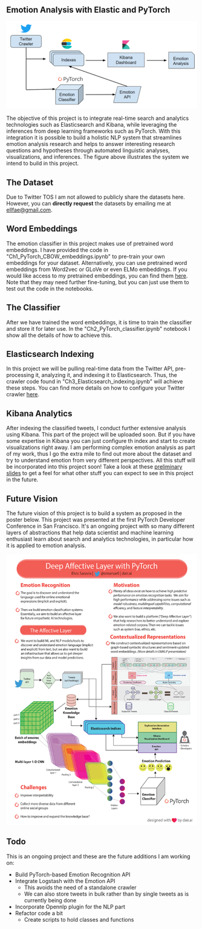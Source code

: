## Emotion Analysis with Elastic and PyTorch

![alt txt](./img/espy.png)

The objective of this project is to integrate real-time search and analytics technologies such as Elasticsearch and Kibana, while leveraging the inferences from deep learning frameworks such as PyTorch. With this integration it is possible to build a holistic NLP system that streamlines emotion analysis research and helps to answer interesting research questions and hypotheses through automated linguistic analyses, visualizations, and inferences. The figure above illustrates the system we intend to build in this project.

## The Dataset
Due to Twitter TOS I am not allowed to publicly share the datasets here. However, you can **directly request** the datasets by emailing me at ellfae@gmail.com.

## Word Embeddings
The emotion classifier in this project makes use of pretrained word embeddings. I have provided the code in "Ch1_PyTorch_CBOW_embeddings.ipynb" to pre-train your own embeddings for your dataset. Alternatively, you can use pretrained word embeddings from Word2vec or GLoVe or even ELMo embeddings. If you would like access to my pretrained embeddings, you can find them [here](https://www.dropbox.com/sh/d3sgvfwixpza7li/AABFnEAfajzz1hZ9cKRu-wMoa?dl=0). Note that they may need further fine-tuning, but you can just use them to test out the code in the notebooks.

## The Classifier
After we have trained the word embeddings, it is time to train the classifier and store it for later use. In the "Ch2_PyTorch_classifier.ipynb" notebook I show all the details of how to achieve this.

## Elasticsearch Indexing
In this project we will be pulling real-time data from the Twitter API, pre-processing it, analyzing it, and indexing it to Elasticsearch. Thus, the crawler code found in "Ch3_Elasticsearch_indexing.ipynb" will achieve these steps. You can find more details on how to configure your Twitter crawler [here](https://github.com/IDEA-NTHU-Taiwan/twitter_crawler_by_keywords).

## Kibana Analytics
After indexing the classified tweets, I conduct further extensive analysis using Kibana. This part of the project will be uploaded soon. But if you have some expertise in Kibana you can just configure th index and start to create visualizations right away. I am performing complex emotion analysis as part of my work, thus I go the extra mile to find out more about the dataset and try to understand emotion from very different perspectives. All this stuff will be incorporated into this project soon! Take a look at these [preliminary slides](https://docs.google.com/presentation/d/1OFNKZwFyQq0BBxL7ABOosk2hAPul3jMpZj4jNmZNcMA/edit?usp=sharing) to get a feel for what other stuff you can expect to see in this project in the future.

## Future Vision
The future vision of this project is to build a system as proposed in the poster below. This project was presented at the first PyTorch Developer Conference in San Francisco. It's an ongoing project with so many different layers of abstractions that help data scientist and machine learning enthusiast learn about search and analytics technologies, in particular how it is applied to emotion analysis. 

![alt txt](https://github.com/omarsar/omarsar.github.io/blob/master/images/pytorch_conf.png?raw=true)

## Todo
This is an ongoing project and these are the future additions I am working on:
- Build PyTorch-based Emotion Recognition API
- Integrate Logstash with the Emotion API
    - This avoids the need of a standalone crawler
    - We can also store tweets in bulk rather than by single tweets as is currently being done
- Incorporate Opennlp plugin for the NLP part
- Refactor code a bit
    - Create scripts to hold classes and functions
